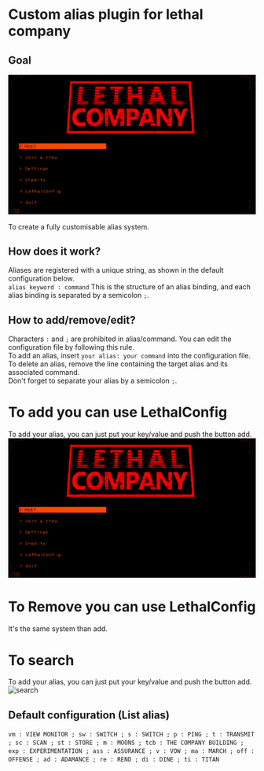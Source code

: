 # Custom alias plugin for lethal company

## Goal

![alt text](gifs/add.gif)

To create a fully customisable alias system.

## How does it work?

Aliases are registered with a unique string, as shown in the default configuration below.  
```alias keyword : command``` This is the structure of an alias binding, and each alias binding is separated by a semicolon ```;```.

## How to add/remove/edit?

Characters ```:``` and ```;``` are prohibited in alias/command. You can edit the configuration file by following this rule.  
To add an alias, insert ```your alias: your command``` into the configuration file.  
To delete an alias, remove the line containing the target alias and its associated command.  
Don't forget to separate your alias by a semicolon ```;```.

# To add you can use LethalConfig

To add your alias, you can just put your key/value and push the button add.
![Add](gifs/add.gif)

# To Remove you can use LethalConfig

It's the same system than add.

# To search

To add your alias, you can just put your key/value and push the button add.
![search](gifs/search.gif)

## Default configuration (List alias)

```vm : VIEW MONITOR ; sw : SWITCH ; s : SWITCH ; p : PING ; t : TRANSMIT ; sc : SCAN ; st : STORE ; m : MOONS ; tcb : THE COMPANY BUILDING ; exp : EXPERIMENTATION ; ass : ASSURANCE ; v : VOW ; ma : MARCH ; off : OFFENSE ; ad : ADAMANCE ; re : REND ; di : DINE ; ti : TITAN```
